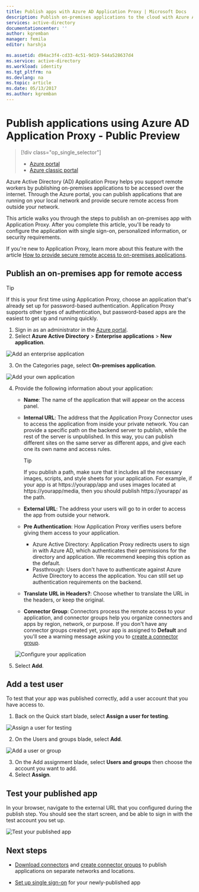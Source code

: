 ```yaml
---
title: Publish apps with Azure AD Application Proxy | Microsoft Docs
description: Publish on-premises applications to the cloud with Azure AD Application Proxy in the Azure portal.
services: active-directory
documentationcenter: ''
author: kgremban
manager: femila
editor: harshja

ms.assetid: d94ac3f4-cd33-4c51-9d19-544a528637d4
ms.service: active-directory
ms.workload: identity
ms.tgt_pltfrm: na
ms.devlang: na
ms.topic: article
ms.date: 05/13/2017
ms.author: kgremban
---
```



# Publish applications using Azure AD Application Proxy - Public Preview

> [!div class="op_single_selector"]
> * [Azure portal](application-proxy-publish-azure-portal.md)
> * [Azure classic portal](active-directory-application-proxy-publish.md)

Azure Active Directory (AD) Application Proxy helps you support remote workers by publishing on-premises applications to be accessed over the internet. Through the Azure portal, you can publish applications that are running on your local network and provide secure remote access from outside your network.

This article walks you through the steps to publish an on-premises app with Application Proxy. After you complete this article, you'll be ready to configure the application with single sign-on, personalized information, or security requirements.

If you're new to Application Proxy, learn more about this feature with the article [How to provide secure remote access to on-premises applications](active-directory-application-proxy-get-started.md).


## Publish an on-premises app for remote access


> [!TIP]
> If this is your first time using Application Proxy, choose an application that's already set up for password-based authentication. Application Proxy supports other types of authentication, but password-based apps are the easiest to get up and running quickly. 

1. Sign in as an administrator in the [Azure portal](https://portal.azure.com/).
2. Select **Azure Active Directory** > **Enterprise applications** > **New application**.

  ![Add an enterprise application](./media/application-proxy-publish-azure-portal/add-app.png)

3. On the Categories page, select **On-premises application**.  

  ![Add your own application](./media/application-proxy-publish-azure-portal/add-your-own.png)

4. Provide the following information about your application:

   - **Name**: The name of the application that will appear on the access panel. 

   - **Internal URL**: The address that the Application Proxy Connector uses to access the application from inside your private network. You can provide a specific path on the backend server to publish, while the rest of the server is unpublished. In this way, you can publish different sites on the same server as different apps, and give each one its own name and access rules.

     > [!TIP]
     > If you publish a path, make sure that it includes all the necessary images, scripts, and style sheets for your application. For example, if your app is at https://yourapp/app and uses images located at https://yourapp/media, then you should publish https://yourapp/ as the path.

   - **External URL**: The address your users will go to in order to access the app from outside your network.
   - **Pre Authentication**: How Application Proxy verifies users before giving them access to your application. 

     - Azure Active Directory: Application Proxy redirects users to sign in with Azure AD, which authenticates their permissions for the directory and application. We recommend keeping this option as the default.
     - Passthrough: Users don't have to authenticate against Azure Active Directory to access the application. You can still set up authentication requirements on the backend.
   - **Translate URL in Headers?**: Choose whether to translate the URL in the headers, or keep the original. 
   - **Connector Group**: Connectors process the remote access to your application, and connector groups help you organize connectors and apps by region, network, or purpose. If you don't have any connector groups created yet, your app is assigned to **Default** and you'll see a warning message asking you to [create a connector group](active-directory-application-proxy-connectors-azure-portal.md).

   ![Configure your application](./media/application-proxy-publish-azure-portal/configure-app.png)

8. Select **Add**.


## Add a test user 

To test that your app was published correctly, add a user account that you have access to. 

1. Back on the Quick start blade, select **Assign a user for testing**.

  ![Assign a user for testing](./media/application-proxy-publish-azure-portal/assign-user.png)

2. On the Users and groups blade, select **Add**.

  ![Add a user or group](./media/application-proxy-publish-azure-portal/add-user.png)

3. On the Add assignment blade, select **Users and groups** then choose the account you want to add. 
4. Select **Assign**.

## Test your published app

In your browser, navigate to the external URL that you configured during the publish step. You should see the start screen, and be able to sign in with the test account you set up.

![Test your published app](./media/application-proxy-publish-azure-portal/test-app.png)


## Next steps
- [Download connectors](active-directory-application-proxy-enable.md) and [create connector groups](active-directory-application-proxy-connectors-azure-portal.md) to publish applications on separate networks and locations.

- [Set up single sign-on](application-proxy-sso-azure-portal.md) for your newly-published app
